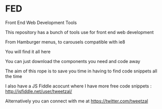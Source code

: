 # FED
Front End Web Development Tools

This repository has a bunch of tools use for front end web development 

From Hamburger menus, to carousels compatible with ie8

You will find it all here

You can just download the components you need and code away 

The aim of this rope is to save you time in having to find code snippets all the time 

I also have a JS Fiddle acocunt where I have more free code snippets : http://jsfiddle.net/user/tweetzal/

Alternatively you can connect with me at https://twitter.com/tweetzal

